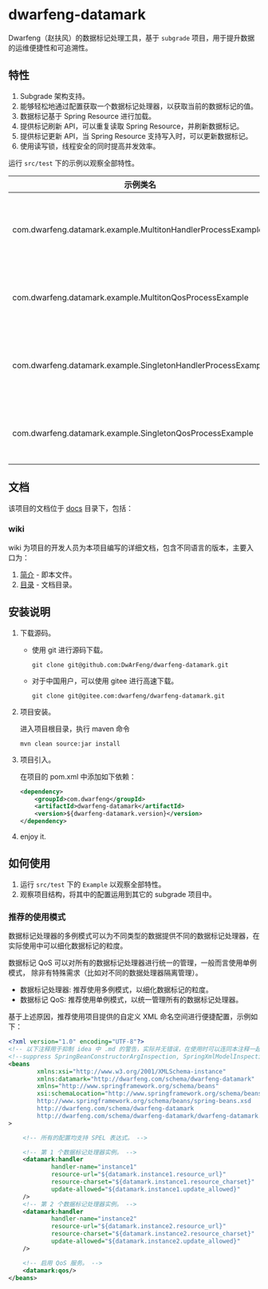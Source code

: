 # dwarfeng-datamark

Dwarfeng（赵扶风）的数据标记处理工具，基于 `subgrade` 项目，用于提升数据的运维便捷性和可追溯性。

## 特性

1. Subgrade 架构支持。
2. 能够轻松地通过配置获取一个数据标记处理器，以获取当前的数据标记的值。
3. 数据标记基于 Spring Resource 进行加载。
4. 提供标记刷新 API，可以重复读取 Spring Resource，并刷新数据标记。
5. 提供标记更新 API，当 Spring Resource 支持写入时，可以更新数据标记。
6. 使用读写锁，线程安全的同时提高并发效率。

运行 `src/test` 下的示例以观察全部特性。

| 示例类名                                                         | 说明            |
|--------------------------------------------------------------|---------------|
| com.dwarfeng.datamark.example.MultitonHandlerProcessExample  | 多例模式处理器流程示例   |
| com.dwarfeng.datamark.example.MultitonQosProcessExample      | 多例模式 QoS 流程示例 |
| com.dwarfeng.datamark.example.SingletonHandlerProcessExample | 单例模式处理器流程示例   |
| com.dwarfeng.datamark.example.SingletonQosProcessExample     | 单例模式 QoS 流程示例 |

## 文档

该项目的文档位于 [docs](../../../docs) 目录下，包括：

### wiki

wiki 为项目的开发人员为本项目编写的详细文档，包含不同语言的版本，主要入口为：

1. [简介](./Introduction.md) - 即本文件。
2. [目录](./Contents.md) - 文档目录。

## 安装说明

1. 下载源码。

   - 使用 git 进行源码下载。
      ```shell
      git clone git@github.com:DwArFeng/dwarfeng-datamark.git
      ```

   - 对于中国用户，可以使用 gitee 进行高速下载。
      ```shell
      git clone git@gitee.com:dwarfeng/dwarfeng-datamark.git
      ```

2. 项目安装。

   进入项目根目录，执行 maven 命令
   ```shell
   mvn clean source:jar install
   ```

3. 项目引入。

   在项目的 pom.xml 中添加如下依赖：
   ```xml
   <dependency>
       <groupId>com.dwarfeng</groupId>
       <artifactId>dwarfeng-datamark</artifactId>
       <version>${dwarfeng-datamark.version}</version>
   </dependency>
   ```

4. enjoy it.

## 如何使用

1. 运行 `src/test` 下的 `Example` 以观察全部特性。
2. 观察项目结构，将其中的配置运用到其它的 subgrade 项目中。

### 推荐的使用模式

数据标记处理器的多例模式可以为不同类型的数据提供不同的数据标记处理器，在实际使用中可以细化数据标记的粒度。

数据标记 QoS 可以对所有的数据标记处理器进行统一的管理，一般而言使用单例模式，
除非有特殊需求（比如对不同的数据处理器隔离管理）。

- 数据标记处理器: 推荐使用多例模式，以细化数据标记的粒度。
- 数据标记 QoS: 推荐使用单例模式，以统一管理所有的数据标记处理器。

基于上述原因，推荐使用项目提供的自定义 XML 命名空间进行便捷配置，示例如下：

```xml
<?xml version="1.0" encoding="UTF-8"?>
<!-- 以下注释用于抑制 idea 中 .md 的警告，实际并无错误，在使用时可以连同本注释一起删除。 -->
<!--suppress SpringBeanConstructorArgInspection, SpringXmlModelInspection, SpringPlaceholdersInspection -->
<beans
        xmlns:xsi="http://www.w3.org/2001/XMLSchema-instance"
        xmlns:datamark="http://dwarfeng.com/schema/dwarfeng-datamark"
        xmlns="http://www.springframework.org/schema/beans"
        xsi:schemaLocation="http://www.springframework.org/schema/beans
        http://www.springframework.org/schema/beans/spring-beans.xsd
        http://dwarfeng.com/schema/dwarfeng-datamark
        http://dwarfeng.com/schema/dwarfeng-datamark/dwarfeng-datamark.xsd"
>

    <!-- 所有的配置均支持 SPEL 表达式。 -->

    <!-- 第 1 个数据标记处理器实例。 -->
    <datamark:handler
            handler-name="instance1"
            resource-url="${datamark.instance1.resource_url}"
            resource-charset="${datamark.instance1.resource_charset}"
            update-allowed="${datamark.instance1.update_allowed}"
    />
    <!-- 第 2 个数据标记处理器实例。 -->
    <datamark:handler
            handler-name="instance2"
            resource-url="${datamark.instance2.resource_url}"
            resource-charset="${datamark.instance2.resource_charset}"
            update-allowed="${datamark.instance2.update_allowed}"
    />

    <!-- 启用 QoS 服务。 -->
    <datamark:qos/>
</beans>
```
